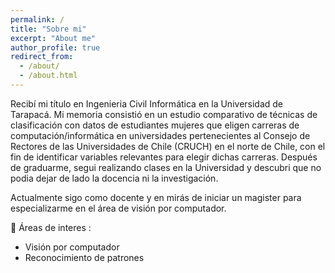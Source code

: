 ```yaml
---
permalink: /
title: "Sobre mi"
excerpt: "About me"
author_profile: true
redirect_from: 
  - /about/
  - /about.html
---
```


Recibí mi título en Ingenieria Civil Informática en la Universidad de Tarapacá. Mi memoria consistió en un estudio comparativo de técnicas de clasificación con datos de estudiantes mujeres que eligen carreras de computación/informática en universidades pertenecientes al Consejo de Rectores de las Universidades de Chile (CRUCH) en el norte de Chile, con el fin de identificar variables relevantes para elegir dichas carreras. Después de graduarme, segui realizando clases en la Universidad y descubri que no podia dejar de lado la docencia ni la investigación. 

Actualmente sigo como docente y en mirás de iniciar un magister para especializarme en el área de visión por computador. 


🔬 Áreas de interes :

  * Visión por computador
  * Reconocimiento de patrones
 